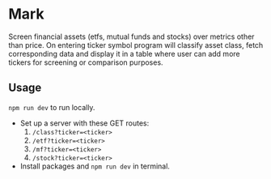 # Mark

Screen financial assets (etfs, mutual funds and stocks) over metrics other than price. On entering ticker symbol program will classify asset class, fetch corresponding data and display it in a table where user can add more tickers for screening or comparison purposes.

## Usage

`npm run dev` to run locally.

- Set up a server with these GET routes:
  1. `/class?ticker=<ticker>`
  2. `/etf?ticker=<ticker>`
  3. `/mf?ticker=<ticker>`
  4. `/stock?ticker=<ticker>`
- Install packages and `npm run dev` in terminal.
